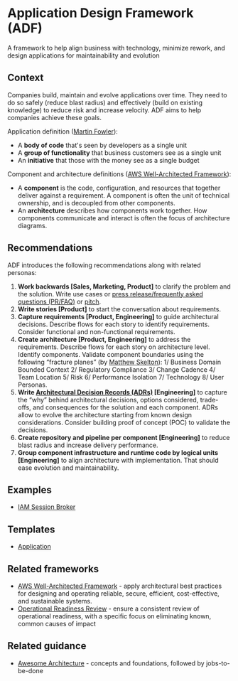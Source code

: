 # Application Design Framework (ADF)
A framework to help align business with technology, minimize rework, and design applications for maintainability and evolution

## Context
Companies build, maintain and evolve applications over time. They need to do so safely (reduce blast radius) and effectively (build on existing knowledge) to reduce risk and increase velocity. ADF aims to help companies achieve these goals.

Application definition ([Martin Fowler](https://martinfowler.com/bliki/ApplicationBoundary.html)):
* A **body of code** that's seen by developers as a single unit
* A **group of functionality** that business customers see as a single unit
* An **initiative** that those with the money see as a single budget

Component and architecture definitions ([AWS Well-Architected Framework](https://docs.aws.amazon.com/wellarchitected/latest/framework/definitions.html)):
* A **component** is the code, configuration, and resources that together deliver against a requirement. A component is often the unit of technical ownership, and is decoupled from other components.
* An **architecture** describes how components work together. How components communicate and interact is often the focus of architecture diagrams.

## Recommendations
ADF introduces the following recommendations along with related personas:
1. **Work backwards [Sales, Marketing, Product]** to clarify the problem and the solution. Write use cases or [press release/frequently asked questions (PR/FAQ)](https://productstrategy.co/working-backwards-the-amazon-prfaq-for-product-innovation/) or [pitch](https://basecamp.com/shapeup/1.5-chapter-06).
2. **Write stories [Product]** to start the conversation about requirements.
3. **Capture requirements [Product, Engineering]** to guide architectural decisions. Describe flows for each story to identify requirements. Consider functional and non-functional requirements.
4. **Create architecture [Product, Engineering]** to address the requirements. Describe flows for each story on architecture level. Identify components. Validate component boundaries using the following “fracture planes” (by [Matthew Skelton](https://blog.matthewskelton.net/about/)): 1/ Business Domain Bounded Context 2/ Regulatory Compliance 3/ Change Cadence 4/ Team Location 5/ Risk 6/ Performance Isolation 7/ Technology 8/ User Personas.
5. **Write [Architectural Decision Records (ADRs)](https://docs.aws.amazon.com/prescriptive-guidance/latest/architectural-decision-records/appendix.html) [Engineering]** to capture the “why” behind architectural decisions, options considered, trade-offs, and consequences for the solution and each component. ADRs allow to evolve the architecture starting from known design considerations. Consider building proof of concept (POC) to validate the decisions.
6. **Create repository and pipeline per component [Engineering]** to reduce blast radius and increase delivery performance.
7. **Group component infrastructure and runtime code by logical units [Engineering]** to align architecture with implementation. That should ease evolution and maintainability.

## Examples
* [IAM Session Broker](examples/iam-session-broker/README.md)

## Templates
* [Application](templates/application/README.md)

## Related frameworks
* [AWS Well-Architected Framework](https://aws.amazon.com/architecture/well-architected/) - apply architectural best practices for designing and operating reliable, secure, efficient, cost-effective, and sustainable systems.
* [Operational Readiness Review](https://docs.aws.amazon.com/wellarchitected/latest/operational-readiness-reviews/wa-operational-readiness-reviews.html) - ensure a consistent review of operational readiness, with a specific focus on eliminating known, common causes of impact

## Related guidance
* [Awesome Architecture](https://github.com/alexpulver/awesome-architecture) - concepts and foundations, followed by jobs-to-be-done

